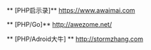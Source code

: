 ** [PHP启示录]** https://www.awaimai.com

** [PHP/Go]** http://awezome.net/

** [PHP/Adroid大牛] ** http://stormzhang.com
